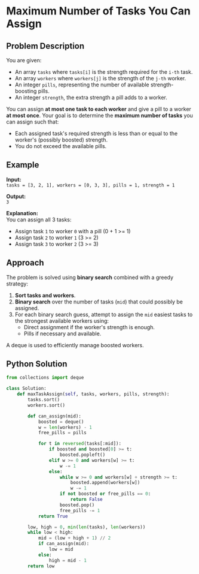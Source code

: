 # Maximum Number of Tasks You Can Assign

## Problem Description

You are given:
- An array `tasks` where `tasks[i]` is the strength required for the `i-th` task.
- An array `workers` where `workers[j]` is the strength of the `j-th` worker.
- An integer `pills`, representing the number of available strength-boosting pills.
- An integer `strength`, the extra strength a pill adds to a worker.

You can assign **at most one task to each worker** and give a pill to a worker **at most once**. Your goal is to determine the **maximum number of tasks** you can assign such that:
- Each assigned task's required strength is less than or equal to the worker's (possibly boosted) strength.
- You do not exceed the available pills.

## Example

**Input:**  
`tasks = [3, 2, 1], workers = [0, 3, 3], pills = 1, strength = 1`  

**Output:**  
`3`

**Explanation:**  
You can assign all 3 tasks:
- Assign task `1` to worker `0` with a pill (0 + 1 >= 1)
- Assign task `2` to worker `1` (3 >= 2)
- Assign task `3` to worker `2` (3 >= 3)

## Approach

The problem is solved using **binary search** combined with a greedy strategy:

1. **Sort tasks and workers**.
2. **Binary search** over the number of tasks (`mid`) that could possibly be assigned.
3. For each binary search guess, attempt to assign the `mid` easiest tasks to the strongest available workers using:
   - Direct assignment if the worker's strength is enough.
   - Pills if necessary and available.

A deque is used to efficiently manage boosted workers.

## Python Solution

```python
from collections import deque

class Solution:
    def maxTaskAssign(self, tasks, workers, pills, strength):
        tasks.sort()
        workers.sort()

        def can_assign(mid):
            boosted = deque()
            w = len(workers) - 1
            free_pills = pills

            for t in reversed(tasks[:mid]):
                if boosted and boosted[0] >= t:
                    boosted.popleft()
                elif w >= 0 and workers[w] >= t:
                    w -= 1
                else:
                    while w >= 0 and workers[w] + strength >= t:
                        boosted.append(workers[w])
                        w -= 1
                    if not boosted or free_pills == 0:
                        return False
                    boosted.pop()
                    free_pills -= 1
            return True

        low, high = 0, min(len(tasks), len(workers))
        while low < high:
            mid = (low + high + 1) // 2
            if can_assign(mid):
                low = mid
            else:
                high = mid - 1
        return low
```

